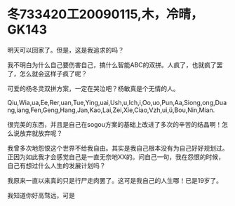 # 冬733420工20090115,木，冷晴，GK143

明天可以回家了。但是，这是我追求的吗？

我不明白为什么自己要伤害自己，搞什么智能ABC的双拼。人疯了，也就疯了罢了，怎么就会这样子疯了呢？

可爱的杨冬灵双拼方案，一定在哭泣吧？杨敏真是个无情的人。

Qiu,Wia,ua,Ee,Rer,uan,Tue,Ying,uai,Ush,u,Ich,i,Oo,uo,Pun,Aa,Siong,ong,Duang,iang,Fen,Geng,Hang,Jan,Kao,Lai,Zei,Xie,Ciao,Vzh,ui,ü,Bou,Nin,Mian.

很完美的东西，并且是自己在sogou方案的基础上改进了多次的辛苦的结晶啊！怎么说放弃就放弃呢？

我曾多次地怨恨这个世界不给我自由。其实是我自己根本没有为自己好好规划过。正因为如此我才会感觉自己是一直无奈地XX的。问自己一句，我在怨恨的时候，自己有想过什么人生的发展计划吗？

我原来一直以来真的只是行尸走肉罢了。这可是我自己的人生哪！已是19岁了。

我知道你好高骛远，可是